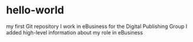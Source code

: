 # hello-world
my first Git repository
I work in eBusiness for the Digital Publishing Group
I added high-level information about my role in eBusiness
